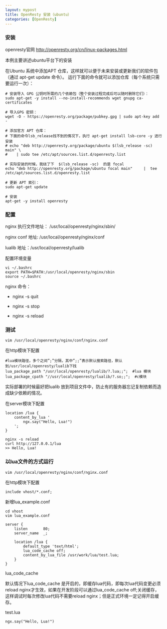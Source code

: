 ```yaml
---
layout: mypost
title: OpenResty 安装（ubuntu）
categories: [OpenResty]
---
```


### 安装
openresty官网  http://openresty.org/cn/linux-packages.html

本例主要讲述ubuntu平台下的安装

在Ubuntu 系统中添加APT 仓库，这样就可以便于未来安装或更新我们的软件包（通过 apt-get update 命令）。 运行下面的命令就可以添加仓库（每个系统只需要运行一次）：

````
# 安装导入 GPG 公钥时所需的几个依赖包（整个安装过程完成后可以随时删除它们）：
sudo apt-get -y install --no-install-recommends wget gnupg ca-certificates

# 导入GPG 密钥：
wget -O - https://openresty.org/package/pubkey.gpg | sudo apt-key add -

# 添加官方 APT 仓库：
# 下面的命令lsb_release找不到的情况下，执行 apt-get install lsb-core -y 进行安装
# echo "deb http://openresty.org/package/ubuntu $(lsb_release -sc) main" \
#    | sudo tee /etc/apt/sources.list.d/openresty.list

# 实际安装的时候，我绕了下  $(lsb_release -sc)  的是 focal
echo "deb http://openresty.org/package/ubuntu focal main"     |  tee /etc/apt/sources.list.d/openresty.list

# 更新 APT 索引：
sudo apt-get update

# 安装
apt-get -y install openresty

````

### 配置

nginx 执行文件地址： /usr/local/openresty/nginx/sbin/

nginx conf 地址: /usr/local/openresty/nginx/conf

lualib 地址：/usr/local/openresty/lualib

配置环境变量
````
vi ~/.bashrc
export PATH=$PATH:/usr/local/openresty/nginx/sbin
source ~/.bashrc
````

nginx 命令：

- nginx -s quit 
 
- nginx -s stop

- nginx -s reload


### 测试

````
vim /usr/local/openresty/nginx/conf/nginx.conf
````
在http模块下配置
````
#lua模块路径，多个之间”;”分隔，其中”;;”表示默认搜索路径，默认到/usr/local/openresty/lualib下找  
lua_package_path "/usr/local/openresty/lualib/?.lua;;";  #lua 模块  
lua_package_cpath "//usr/local/openresty/lualib/?.so;;";  #c模块   
````
实际部署的时候最好把lualib 放到项目文件中，防止有的服务器忘记复制依赖而造成缺少依赖的情况。

在server模块下配置
````
location /lua {
    content_by_lua '
        ngx.say("Hello, Lua!")
    ';
}
````
````
nginx -s reload
curl http://127.0.0.1/lua
>> Hello, Lua!
````

### 以lua文件的方式运行

````
vim /usr/local/openresty/nginx/conf/nginx.conf
````
在http模块下配置
````
include vhost/*.conf; 
````
新增lua_example.conf
````
cd vhost
vim lua_example.conf
````
````
server {  
    listen       80;  
    server_name  _;  
  
    location /lua {  
        default_type 'text/html';  
        lua_code_cache off;  
        content_by_lua_file /usr/work/lua/test.lua;  
    }  
} 
````
lua_code_cache 

默认情况下lua_code_cache  是开启的，即缓存lua代码，即每次lua代码变更必须reload nginx才生效，如果在开发阶段可以通过lua_code_cache  off;关闭缓存，这样调试时每次修改lua代码不需要reload nginx；但是正式环境一定记得开启缓存。 

test.lua
````
ngx.say("Hello, Lua!")
````